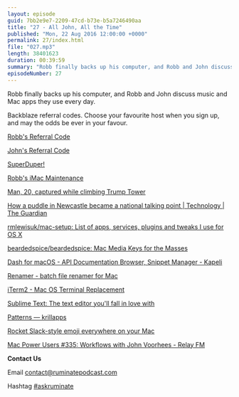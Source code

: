 ```yaml
---
layout: episode
guid: 7bb2e9e7-2209-47cd-b73e-b5a7246490aa
title: "27 - All John, All the Time"
published: "Mon, 22 Aug 2016 12:00:00 +0000"
permalink: 27/index.html
file: "027.mp3"
length: 38401623
duration: 00:39:59
summary: "Robb finally backs up his computer, and Robb and John discuss music and Mac apps they use every day."
episodeNumber: 27
---
```


Robb finally backs up his computer, and Robb and John discuss music and Mac apps they use every day.

Backblaze referral codes. Choose your favourite host when you sign up, and may the odds be ever in your favour.

[Robb's Referral Code](https://secure.backblaze.com/r/01gkf3)

[John's Referral Code](https://secure.backblaze.com/r/00zfyq)

[SuperDuper!](http://www.shirt-pocket.com/SuperDuper/SuperDuperDescription.html)

[Robb's iMac Maintenance](https://www.instagram.com/p/P2X9fTMrQc/)

[Man, 20, captured while climbing Trump Tower](http://www.usatoday.com/story/news/nation/2016/08/10/man-suction-cups-trump-tower/88538012/)

[How a puddle in Newcastle became a national talking point | Technology | The Guardian](https://www.theguardian.com/technology/2016/jan/06/the-internet-cant-stop-watching-this-livestream-of-people-trying-to-cross-a-puddle)

[rmlewisuk/mac-setup: List of apps, services, plugins and tweaks I use for OS X](https://github.com/rmlewisuk/mac-setup)

[beardedspice/beardedspice: Mac Media Keys for the Masses](https://github.com/beardedspice/beardedspice)

[Dash for macOS - API Documentation Browser, Snippet Manager - Kapeli](https://kapeli.com/dash)

[Renamer - batch file renamer for Mac](http://renamer.com/)

[iTerm2 - Mac OS Terminal Replacement](https://www.iterm2.com/)

[Sublime Text: The text editor you'll fall in love with](https://www.sublimetext.com/)

[Patterns — krillapps](http://krillapps.com/patterns/)

[Rocket Slack-style emoji everywhere on your Mac](http://matthewpalmer.net/rocket/)

[Mac Power Users #335: Workflows with John Voorhees - Relay FM](https://www.relay.fm/mpu/335)

**Contact Us**

Email [contact@ruminatepodcast.com](mailto:contact@ruminatepodcast.com)

Hashtag [#askruminate](https://twitter.com/search?q=askruminate)
